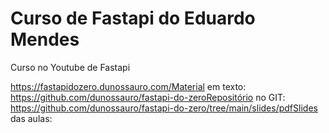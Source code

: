 # Curso de Fastapi do Eduardo Mendes 
Curso no Youtube de Fastapi

https://fastapidozero.dunossauro.com/Material em texto: 
https://github.com/dunossauro/fastapi-do-zeroRepositório no GIT: 
https://github.com/dunossauro/fastapi-do-zero/tree/main/slides/pdfSlides das aulas: 